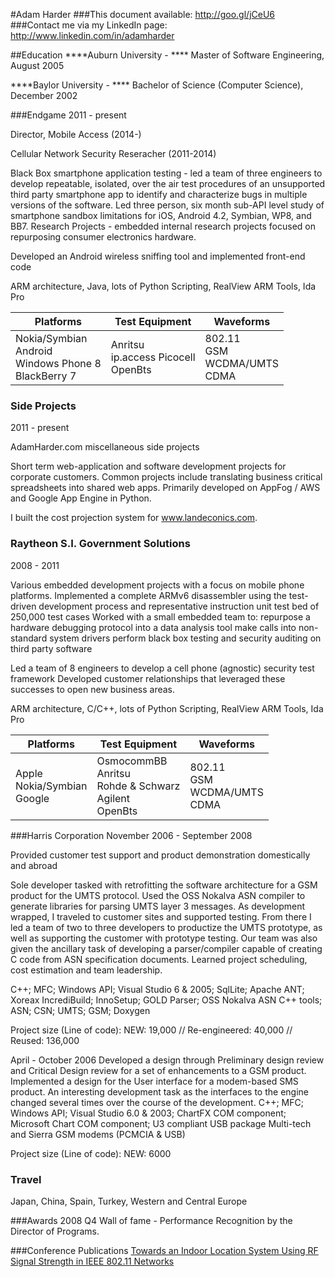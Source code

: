 #Adam Harder
###This document available: http://goo.gl/jCeU6
###Contact me via my LinkedIn page: http://www.linkedin.com/in/adamharder

##Education
****Auburn University - **** Master of Software Engineering, August 2005

****Baylor University - **** Bachelor of Science (Computer Science),  December 2002

###Endgame
2011 - present

Director, Mobile Access (2014-)

Cellular Network Security Reseracher (2011-2014)

Black Box smartphone application testing - led a team of three engineers to develop repeatable, isolated, over the air test procedures of an unsupported third party smartphone app to identify and characterize bugs in multiple versions of the software.
Led three person, six month sub-API level study of smartphone sandbox limitations for iOS, Android 4.2, Symbian, WP8, and BB7.
Research Projects - embedded internal research projects focused on repurposing consumer electronics hardware.

Developed an Android wireless sniffing tool and implemented front-end code

ARM architecture, Java, lots of Python Scripting, 
RealView ARM Tools, Ida Pro

Platforms | Test Equipment | Waveforms
-- | -- | --
Nokia/Symbian <br>Android <br> Windows Phone 8 <br> BlackBerry 7 | Anritsu <br> ip.access Picocell  <br> OpenBts  | 802.11 <br> GSM <br> WCDMA/UMTS <br> CDMA

### Side Projects
2011 - present

AdamHarder.com miscellaneous side projects 

Short term web-application and software development projects for corporate
customers.  Common projects include translating business critical spreadsheets into 
shared web apps.  Primarily developed on AppFog / AWS and Google App Engine in Python.

I built the cost projection system for www.landeconics.com.

### Raytheon S.I. Government Solutions
2008 - 2011

Various embedded development projects with a focus on mobile phone platforms.
Implemented a complete ARMv6 disassembler using the test-driven development process and representative instruction unit test bed of 250,000 test cases
Worked with a small embedded team to:
repurpose a hardware debugging protocol into a data analysis tool
make calls into non-standard system drivers
perform black box testing and security auditing on third party software

Led a team of 8 engineers to develop a cell phone (agnostic) security test framework
Developed customer relationships that leveraged these successes to open new business areas.

ARM architecture, C/C++, lots of Python Scripting, 
RealView ARM Tools, Ida Pro

Platforms | Test Equipment | Waveforms
-- | -- | --
Apple <br> Nokia/Symbian <br> Google <br> | OsmocommBB <br> Anritsu <br> Rohde & Schwarz <br> Agilent <br> OpenBts <br> | 802.11 <br> GSM <br> WCDMA/UMTS <br> CDMA

###Harris Corporation
November 2006 - September 2008

Provided customer test support and product demonstration domestically and abroad

Sole developer tasked with retrofitting the software architecture for a GSM product for the UMTS protocol.  Used the OSS Nokalva ASN compiler to generate libraries for parsing UMTS layer 3 messages.
As development wrapped, I traveled to customer sites and supported testing.
From there I led a team of two to three developers to productize the UMTS prototype, as well as supporting the customer with prototype testing.  Our team was also given the ancillary task of developing a parser/compiler capable of creating C code from ASN specification documents.  Learned project scheduling, cost estimation and team leadership.

C++; MFC; Windows API; Visual Studio 6 & 2005;
SqlLite; Apache ANT; Xoreax IncrediBuild; InnoSetup; GOLD Parser; OSS Nokalva ASN C++ tools; ASN; CSN; UMTS; GSM; Doxygen

Project size (Line of code):
NEW: 19,000 // Re-engineered: 40,000 // Reused: 136,000


April - October 2006
Developed a design through Preliminary design review and Critical Design review for a set of enhancements to a GSM product.
Implemented a design for the User interface for a modem-based SMS product.  An interesting development task as the interfaces to the engine changed several times over the course of the development.
C++; MFC; Windows API; Visual Studio 6.0 & 2003; ChartFX COM component; Microsoft Chart COM component; U3 compliant USB package
Multi-tech and Sierra GSM modems (PCMCIA & USB)

Project size (Line of code):
NEW: 6000

### Travel

Japan, China, Spain, Turkey, Western and Central Europe

###Awards
2008 Q4 Wall of fame - Performance Recognition by the Director of Programs.

###Conference Publications
[Towards an Indoor Location System Using RF Signal Strength in IEEE 802.11 Networks](http://www.researchgate.net/publication/4141178_Towards_an_indoor_location_system_using_RF_signal_strength_in_IEEE_802.11_networks)
<!--
Adam Harder, Lanlan Song, Yu Wang 
International Conference on Information Technology Coding and Computing, ITCC 2005, Sponsored by IEEE 
Computer Society, April 4-6, 2005, Las Vegas, NV 
-->
